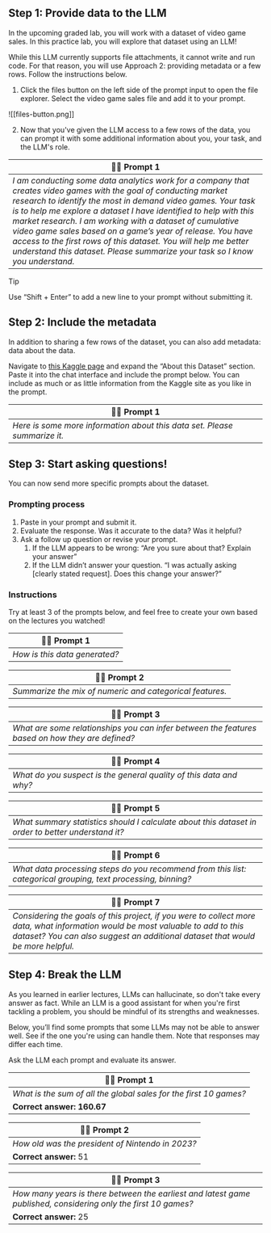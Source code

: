 ## Step 1: Provide data to the LLM

In the upcoming graded lab, you will work with a dataset of video game sales. In this practice lab, you will explore that dataset using an LLM!

While this LLM currently supports file attachments, it cannot write and run code. For that reason, you will use Approach 2: providing metadata or a few rows. Follow the instructions below.

1. Click the files button on the left side of the prompt input to open the file explorer. Select the video game sales file and add it to your prompt.

![[files-button.png]]

2. Now that you've given the LLM access to a few rows of the data, you can prompt it with some additional information about you, your task, and the LLM's role.

| 👤**💬 Prompt 1**                                                                                                                                                                                                                                                                                                                                                                                                                                                                                                               |
| ------------------------------------------------------------------------------------------------------------------------------------------------------------------------------------------------------------------------------------------------------------------------------------------------------------------------------------------------------------------------------------------------------------------------------------------------------------------------------------------------------------------------------- |
| _I am conducting some data analytics work for a company that creates video games with the goal of conducting market research to identify the most in demand video games. Your task is to help me explore a dataset I have identified to help with this market research. I am working with a dataset of cumulative video game sales based on a game’s year of release. You have access to the first rows of this dataset. You will help me better understand this dataset. Please summarize your task so I know you understand._ |

> [!Tip]
> Use “Shift + Enter” to add a new line to your prompt without submitting it.

## Step 2: Include the metadata

In addition to sharing a few rows of the dataset, you can also add metadata: data about the data.

Navigate to [this Kaggle page](https://www.kaggle.com/datasets/thedevastator/global-video-game-sales) and expand the “About this Dataset” section. Paste it into the chat interface and include the prompt below. You can include as much or as little information from the Kaggle site as you like in the prompt.

| 👤**💬 Prompt 1**                                                         |
| ------------------------------------------------------------------------- |
| _Here is some more information about this data set. Please summarize it._ |

## Step 3: Start asking questions!

You can now send more specific prompts about the dataset.

### Prompting process

1. Paste in your prompt and submit it.
2. Evaluate the response. Was it accurate to the data? Was it helpful?
3. Ask a follow up question or revise your prompt.
    1. If the LLM appears to be wrong: “Are you sure about that? Explain your answer”
    2. If the LLM didn’t answer your question. “I was actually asking [clearly stated request]. Does this change your answer?”

### Instructions

Try at least 3 of the prompts below, and feel free to create your own based on the lectures you watched!

| 👤**💬 Prompt 1**             |
| ----------------------------- |
| _How is this data generated?_ |

|👤**💬 Prompt 2**|
|---|
|_Summarize the mix of numeric and categorical features._|

|👤**💬 Prompt 3**|
|---|
|_What are some relationships you can infer between the features based on how they are defined?_|

|👤**💬 Prompt 4**|
|---|
|_What do you suspect is the general quality of this data and why?_|

|👤**💬 Prompt 5**|
|---|
|_What summary statistics should I calculate about this dataset in order to better understand it?_|

|👤**💬 Prompt 6**|
|---|
|_What data processing steps do you recommend from this list: categorical grouping, text processing, binning?_|

| 👤**💬 Prompt 7**                                                                                                                                                                                                 |
| ----------------------------------------------------------------------------------------------------------------------------------------------------------------------------------------------------------------- |
| _Considering the goals of this project, if you were to collect more data, what information would be most valuable to add to this dataset? You can also suggest an additional dataset that would be more helpful._ |

## Step 4: Break the LLM

As you learned in earlier lectures, LLMs can hallucinate, so don't take every answer as fact. While an LLM is a good assistant for when you're first tackling a problem, you should be mindful of its strengths and weaknesses.

Below, you’ll find some prompts that some LLMs may not be able to answer well. See if the one you're using can handle them. Note that responses may differ each time. 

Ask the LLM each prompt and evaluate its answer.

|👤**💬** Prompt 1|
|---|
|_What is the sum of all the global sales for the first 10 games?_|
|**Correct answer: 160.67**|

|👤💬 Prompt 2|
|---|
|_How old was the president of Nintendo in 2023?_|
|**Correct answer:** 51|

|👤💬 Prompt 3|
|---|
|_How many years is there between the earliest and latest game published, considering only the first 10 games?_|
|**Correct answer:** 25|